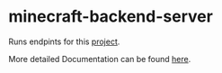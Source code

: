 # minecraft-backend-server
Runs endpints for this [project](https://github.com/https-sam/minecraft-backend-server). 

More detailed Documentation can be found [here](https://docs.google.com/document/d/1vt_Z53ZLREbA_E5tSuCeTQGfemJPDH-laost6pwjhC0/edit?usp=sharing).

